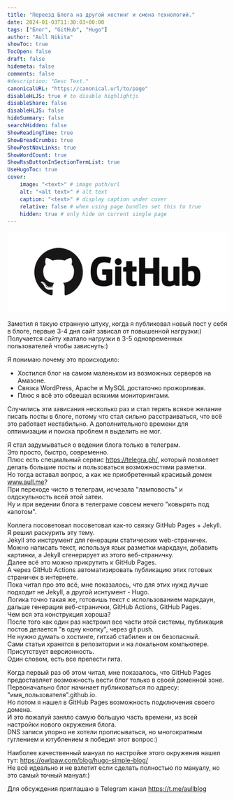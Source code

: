 ```yaml
---
title: "Переезд Блога на другой хостинг и смена технологий."
date: 2024-01-03T11:30:03+00:00
tags: ["Блог", "GitHub", "Hugo"]
author: "Aull Nikita"
showToc: true
TocOpen: false
draft: false
hidemeta: false
comments: false
#description: "Desc Text."
canonicalURL: "https://canonical.url/to/page"
disableHLJS: true # to disable highlightjs
disableShare: false
disableHLJS: false
hideSummary: false
searchHidden: false
ShowReadingTime: true
ShowBreadCrumbs: true
ShowPostNavLinks: true
ShowWordCount: true
ShowRssButtonInSectionTermList: true
UseHugoToc: true
cover:
    image: "<text>" # image path/url
    alt: "<alt text>" # alt text
    caption: "<text>" # display caption under cover
    relative: false # when using page bundles set this to true
    hidden: true # only hide on current single page
---
```


![github](/github.png 'github')

Заметил я такую странную штуку, когда я публиковал новый пост у себя в блоге, первые 3-4 дня сайт зависал от повышенной нагрузки:)   
Получается сайту хватало нагрузки в 3-5 одновременных пользователей чтобы зависнуть:)

Я понимаю почему это происходило:   
- Хостился блог на самом маленьком из возможных серверов на Амазоне.   
- Связка WordPress, Apache и MySQL достаточно прожорливая.   
- Плюс я всё это обвешал всякими мониторингами.   

Случились эти зависания несколько раз и стал терять всякое желание писать посты в блоге, потому что стал сильно расстраиваться, что всё это работает нестабильно. А дополнительного времени для оптимизации и поиска проблем я выделить не мог.

Я стал задумываться о ведении блога только в телеграм.   
Это просто, быстро, современно.   
Плюс есть специальный сервис https://telegra.ph/, который позволяет делать большие посты и пользоваться возможностями разметки.   
Но тогда вставал вопрос, а как же приобретенный красивый домен www.aull.me?   
При переходе чисто в телеграм, исчезала "ламповость" и олдскульность всей этой затеи.   
Ну и при ведении блога в телеграме совсем нечего "ковырять под капотом".

Коллега посоветовал посоветовал как-то связку GitHub Pages + Jekyll.   
Я решил раскурить эту тему.   
Jekyll это инструмент для генерации статических web-страничек.   
Можно написать текст, используя язык разметки маркдаун, добавить картинки, а Jekyll сгенерирует из этого веб-страничку.   
Далее всё это можно прикрутить к GitHub Pages.   
А через GitHub Actions автоматизировать публикацию этих готовых страничек в интернете.   
Пока читал про это всё, мне показалось, что для этих нужд лучше подходит не Jekyll, а другой иснтумент - Hugo.   
Логика точно такая же, готовишь текст с использованием маркдаун, дальше генерация веб-странички, GitHub Actions, GitHub Pages.   
Чем вся эта конструкция хороша?   
После того как один раз настроил все части этой системы, публикация постов делается "в одну кнопку", через git push.   
Не нужно думать о хостинге, гитхаб стабилен и он безопасный.   
Сами статьи хранятся в репозитории и на локальном компьютере.   
Присутствует версионность.   
Один словом, есть все прелести гита.

Когда первый раз об этом читал, мне показалось, что GitHub Pages предоставляет возможность вести блог только в своей доменной зоне.   
Первоначально блог начинает публиковаться по адресу: "имя_пользователя".github.io.   
Но потом я нашел в GitHub Pages возможность подключения своего домена.   
И это пожалуй заняло самую большую часть времени, из всей настройки нового окружения блога.   
DNS записи упорно не хотели прописываться, но многократным гуглением и ютублением я победил этот вопрос:)

Наиболее качественный мануал по настройке этого окружения нашел тут: https://owlpaw.com/blog/hugo-simple-blog/   
Не всё идеально и не взлетит если сделать полностью по мануалу, но это самый точный мануал:)

Для обсуждения приглашаю в Telegram канал https://t.me/aullblog


